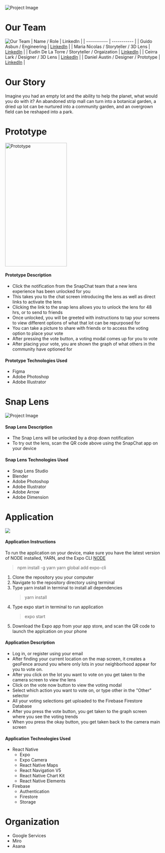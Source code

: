 ![Project Image](https://snap-academy-final.s3.amazonaws.com/dreamGreen2.png)

# Our Team

![Our Team](https://snap-academy-final.s3.amazonaws.com/ourTeam.png)
| Name / Role | LinkedIn |
| ----------- | ----------- |
| Guido Asbun / Engineering | [LinkedIn](https://www.youtube.com/watch?v=dQw4w9WgXcQ) |
| Maria Nicolas / Storyteller / 3D Lens | [LinkedIn](https://www.linkedin.com/in/mariaxnicolas/) |
| Eudin De La Torre / Storyteller / Orgaization | [LinkedIn](https://www.linkedin.com/in/eudin/) |
| Ceirra Lark / Designer / 3D Lens | [LinkedIn](https://www.linkedin.com/in/ceirra-l-85382538/) |
| Daniel Austin / Designer / Prototype | [LinkedIn](https://www.linkedin.com/in/imdanielaustin/) |

# Our Story

Imagine you had an empty lot and the ability to help the planet, what would you do with it? An abandoned strip mall can turn into a botanical garden, a dried up lot can be nurtured into a community garden, and an overgrown field can be reshaped into a park.

# Prototype

<img alt="Prototype" height="400" src="https://snap-academy-final.s3.amazonaws.com/Prototype2-1.gif" width="200"/>


#### Prototype Description

- Click the notification from the SnapChat team that a new lens experience has been unlocked for you
- This takes you to the chat screen introducing the lens as well as direct links to activate the lens
- Clicking the link to the snap lens allows you to unlock the lens for 48 hrs, or to send to friends
- Once unlocked, you will be greeted with instructions to tap your screens to view different options of what that lot can be repurposed for
- You can take a picture to share with friends or to access the voting option to place your vote
- After pressing the vote button, a voting modal comes up for you to vote
- After placing your vote, you are shown the graph of what others in the community have optioned for

#### Prototype Technologies Used

- Figma
- Adobe Photoshop
- Adobe Illustrator

# Snap Lens

![Project Image](https://snap-academy-final.s3.amazonaws.com/Screen+Shot+2021-08-12+at+11.49.46+AM.png)


#### Snap Lens Description

- The Snap Lens will be unlocked by a drop down notification
- To try out the lens, scan the QR code above using the SnapChat app on your device

#### Snap Lens Technologies Used

- Snap Lens Studio
- Blender
- Adobe Photoshop
- Adobe Illustrator
- Adobe Arrow
- Adobe Dimension

# Application


<img src="Assets/readme/functionalDemo.gif">


#### Application Instructions

To run the application on your device, make sure you have the latest version of NODE installed, YARN, and the Expo CLI
[NODE]("https://nodejs.org/en/")

> npm install -g yarn
> yarn global add expo-cli

1. Clone the repository you your computer
2. Navigate to the repository directory using terminal
3. Type yarn install in terminal to install all dependencies
   > yarn install
4. Type expo start in terminal to run application
   > expo start
5. Download the Expo app from your app store, and scan the QR code to launch the applcation on your phone

#### Application Description

- Log in, or register using your email
- After finding your current location on the map screen, it creates a geoFence around you where only lots in your neighborhood appear for you to vote on.
- After you click on the lot you want to vote on you get taken to the camera screen to view the lens
- Click on the vote now button to view the voting modal
- Select which action you want to vote on, or type other in the "Other" selector
- All your voting selections get uploaded to the Firebase Firestore Database
- After you press the vote button, you get taken to the graph screen where you see the voting trends
- When you press the okay button, you get taken back to the camera main screen

#### Application Technologies Used

- React Native
  - Expo
  - Expo Camera
  - React Native Maps
  - React Navigation V5
  - React Native Chart Kit
  - React Native Elements
- Firebase
  - Authentication
  - Firestore
  - Storage

# Organization

- Google Services
- Miro
- Asana
